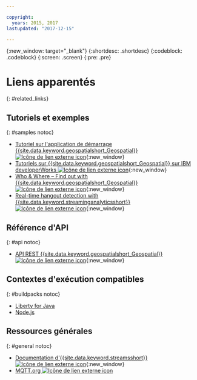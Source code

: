 ```yaml
---

copyright:
  years: 2015, 2017
lastupdated: "2017-12-15"

---
```


<!-- Attribute definitions -->
{:new_window: target="_blank"}
{:shortdesc: .shortdesc}
{:codeblock: .codeblock}
{:screen: .screen}
{:pre: .pre}

# Liens apparentés
{: #related_links}

## Tutoriels et exemples
{: #samples notoc}

* [Tutoriel sur l'application de démarrage {{site.data.keyword.geospatialshort_Geospatial}} ![Icône de lien externe icon](../../icons/launch-glyph.svg "Icône de lien externe icon")](https://www.ibm.com/developerworks/library/mo-monitordevices-app/index.html){:new_window}
* [Tutoriels sur {{site.data.keyword.geospatialshort_Geospatial}} sur IBM developerWorks ![Icône de lien externe icon](../../icons/launch-glyph.svg "Icône de lien externe icon")](http://www.ibm.com/developerworks/topics/geospatial%20analytics%20service){:new_window}
* [Who & Where – Find out with {{site.data.keyword.geospatialshort_Geospatial}} ![Icône de lien externe icon](../../icons/launch-glyph.svg "Icône de lien externe icon")](https://developer.ibm.com/bluemix/2014/12/17/find-bluemix-geospatial-analytics){:new_window}
* [Real-time hangout detection with {{site.data.keyword.streaminganalyticsshort}} ![Icône de lien externe icon](../../icons/launch-glyph.svg "Icône de lien externe icon")](https://developer.ibm.com/bluemix/2016/05/27/real-time-hangout-detection/){:new_window}


## Référence d'API
{: #api notoc}

* [API REST {{site.data.keyword.geospatialshort_Geospatial}} ![Icône de lien externe icon](../../icons/launch-glyph.svg "Icône de lien externe icon")](https://console.ng.bluemix.net/apidocs/246){:new_window}

## Contextes d'exécution compatibles
{: #buildpacks notoc}

* [Liberty for Java](/docs/runtimes/liberty/index.html#liberty)
* [Node.js](/docs/runtimes/nodejs/index.html#nodejs)

## Ressources générales

{: #general notoc}
* [Documentation d'{{site.data.keyword.streamsshort}} ![Icône de lien externe icon](../../icons/launch-glyph.svg "Icône de lien externe icon")](http://www.ibm.com/support/knowledgecenter/SSCRJU_4.2.1/com.ibm.streams.welcome.doc/doc/kc-homepage.html){:new_window}
* [MQTT.org ![Icône de lien externe icon](../../icons/launch-glyph.svg "Icône de lien externe icon")](http://mqtt.org/)
